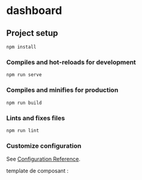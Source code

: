 # dashboard

## Project setup
```
npm install
```

### Compiles and hot-reloads for development
```
npm run serve
```

### Compiles and minifies for production
```
npm run build
```

### Lints and fixes files
```
npm run lint
```

### Customize configuration
See [Configuration Reference](https://cli.vuejs.org/config/).


template de composant :


<template>
    <h1>Blog List is in the place</h1>
</template>

<script>
import BlogPost from "../components/BlogPost";

export default {
    name: "BlogListPost",
    data() {
        return {

        }
    },
    component: {
        BlogPost,
    }
}

</script>
<style>
</style>